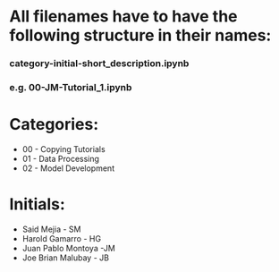 # All filenames have to have the following structure in their names:
### category-initial-short_description.ipynb
### e.g. 00-JM-Tutorial_1.ipynb

# Categories:
- 00 - Copying Tutorials
- 01 - Data Processing
- 02 - Model Development

# Initials: 
- Said Mejia - SM
- Harold Gamarro - HG
- Juan Pablo Montoya -JM
- Joe Brian Malubay - JB

